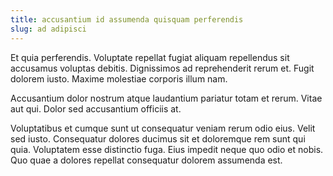 ```yaml
---
title: accusantium id assumenda quisquam perferendis
slug: ad adipisci
---
```


Et quia perferendis. Voluptate repellat fugiat aliquam repellendus sit accusamus voluptas debitis. Dignissimos ad reprehenderit rerum et. Fugit dolorem iusto. Maxime molestiae corporis illum nam.

Accusantium dolor nostrum atque laudantium pariatur totam et rerum. Vitae aut qui. Dolor sed accusantium officiis at.

Voluptatibus et cumque sunt ut consequatur veniam rerum odio eius. Velit sed iusto. Consequatur dolores ducimus sit et doloremque rem sunt qui quia. Voluptatem esse distinctio fuga. Eius impedit neque quo odio et nobis. Quo quae a dolores repellat consequatur dolorem assumenda est.
